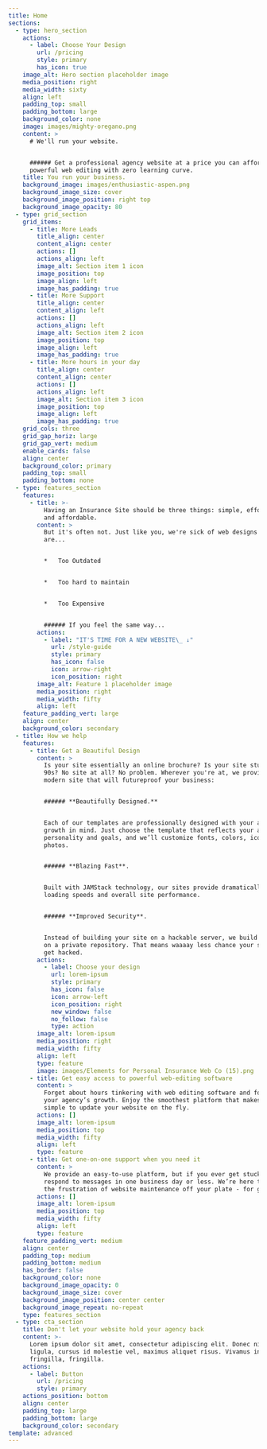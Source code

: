 ```yaml
---
title: Home
sections:
  - type: hero_section
    actions:
      - label: Choose Your Design
        url: /pricing
        style: primary
        has_icon: true
    image_alt: Hero section placeholder image
    media_position: right
    media_width: sixty
    align: left
    padding_top: small
    padding_bottom: large
    background_color: none
    image: images/mighty-oregano.png
    content: >
      # We'll run your website.


      ###### Get a professional agency website at a price you can afford, and
      powerful web editing with zero learning curve.
    title: You run your business.
    background_image: images/enthusiastic-aspen.png
    background_image_size: cover
    background_image_position: right top
    background_image_opacity: 80
  - type: grid_section
    grid_items:
      - title: More Leads
        title_align: center
        content_align: center
        actions: []
        actions_align: left
        image_alt: Section item 1 icon
        image_position: top
        image_align: left
        image_has_padding: true
      - title: More Support
        title_align: center
        content_align: left
        actions: []
        actions_align: left
        image_alt: Section item 2 icon
        image_position: top
        image_align: left
        image_has_padding: true
      - title: More hours in your day
        title_align: center
        content_align: center
        actions: []
        actions_align: left
        image_alt: Section item 3 icon
        image_position: top
        image_align: left
        image_has_padding: true
    grid_cols: three
    grid_gap_horiz: large
    grid_gap_vert: medium
    enable_cards: false
    align: center
    background_color: primary
    padding_top: small
    padding_bottom: none
  - type: features_section
    features:
      - title: >-
          Having an Insurance Site should be three things: simple, effortless,
          and affordable.
        content: >
          But it's often not. Just like you, we're sick of web designs that
          are...


          *   Too Outdated


          *   Too hard to maintain


          *   Too Expensive


          ###### If you feel the same way...
        actions:
          - label: "IT'S TIME FOR A NEW WEBSITE\_ ↓"
            url: /style-guide
            style: primary
            has_icon: false
            icon: arrow-right
            icon_position: right
        image_alt: Feature 1 placeholder image
        media_position: right
        media_width: fifty
        align: left
    feature_padding_vert: large
    align: center
    background_color: secondary
  - title: How we help
    features:
      - title: Get a Beautiful Design
        content: >
          Is your site essentially an online brochure? Is your site stuck in the
          90s? No site at all? No problem. Wherever you're at, we provide a
          modern site that will futureproof your business:


          ###### **Beautifully Designed.**


          Each of our templates are professionally designed with your agency’s
          growth in mind. Just choose the template that reflects your agency’s
          personality and goals, and we’ll customize fonts, colors, icons, and
          photos.


          ###### **Blazing Fast**. 


          Built with JAMStack technology, our sites provide dramatically improve
          loading speeds and overall site performance.


          ###### **Improved Security**. 


          Instead of building your site on a hackable server, we build your code
          on a private repository. That means waaaay less chance your site will
          get hacked.
        actions:
          - label: Choose your design
            url: lorem-ipsum
            style: primary
            has_icon: false
            icon: arrow-left
            icon_position: right
            new_window: false
            no_follow: false
            type: action
        image_alt: lorem-ipsum
        media_position: right
        media_width: fifty
        align: left
        type: feature
        image: images/Elements for Personal Insurance Web Co (15).png
      - title: Get easy access to powerful web-editing software
        content: >
          Forget about hours tinkering with web editing software and focus on
          your agency’s growth. Enjoy the smoothest platform that makes it super
          simple to update your website on the fly. 
        actions: []
        image_alt: lorem-ipsum
        media_position: top
        media_width: fifty
        align: left
        type: feature
      - title: Get one-on-one support when you need it
        content: >
          We provide an easy-to-use platform, but if you ever get stuck, we’ll
          respond to messages in one business day or less. We’re here to take
          the frustration of website maintenance off your plate - for good.
        actions: []
        image_alt: lorem-ipsum
        media_position: top
        media_width: fifty
        align: left
        type: feature
    feature_padding_vert: medium
    align: center
    padding_top: medium
    padding_bottom: medium
    has_border: false
    background_color: none
    background_image_opacity: 0
    background_image_size: cover
    background_image_position: center center
    background_image_repeat: no-repeat
    type: features_section
  - type: cta_section
    title: Don't let your website hold your agency back
    content: >-
      Lorem ipsum dolor sit amet, consectetur adipiscing elit. Donec nisl
      ligula, cursus id molestie vel, maximus aliquet risus. Vivamus in nibh
      fringilla, fringilla.
    actions:
      - label: Button
        url: /pricing
        style: primary
    actions_position: bottom
    align: center
    padding_top: large
    padding_bottom: large
    background_color: secondary
template: advanced
---
```

